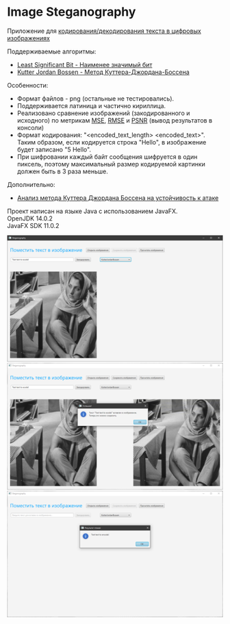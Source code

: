 # Image Steganography

Приложение для [кодирования/декодирования текста в цифровых изображениях](https://ru.wikipedia.org/wiki/%D0%A1%D1%82%D0%B5%D0%B3%D0%B0%D0%BD%D0%BE%D0%B3%D1%80%D0%B0%D1%84%D0%B8%D1%8F_%D0%B2_%D1%86%D0%B8%D1%84%D1%80%D0%BE%D0%B2%D1%8B%D1%85_%D0%B8%D0%B7%D0%BE%D0%B1%D1%80%D0%B0%D0%B6%D0%B5%D0%BD%D0%B8%D1%8F%D1%85)

Поддерживаемые алгоритмы:
* [Least Significant Bit - Наименее значимый бит](https://ru.wikipedia.org/wiki/%D0%A1%D1%82%D0%B5%D0%B3%D0%B0%D0%BD%D0%BE%D0%B3%D1%80%D0%B0%D1%84%D0%B8%D1%8F#%D0%9C%D0%B5%D1%82%D0%BE%D0%B4_LSB)
* [Kutter Jordan Bossen - Метод Куттера-Джордана-Боссена](https://ru.wikipedia.org/wiki/%D0%9C%D0%B5%D1%82%D0%BE%D0%B4_%D0%9A%D1%83%D1%82%D1%82%D0%B5%D1%80%D0%B0-%D0%94%D0%B6%D0%BE%D1%80%D0%B4%D0%B0%D0%BD%D0%B0-%D0%91%D0%BE%D1%81%D1%81%D0%B5%D0%BD%D0%B0)

Особенности:
* Формат файлов - png (остальные не тестировались).
* Поддерживается латиница и частично кириллица.
* Реализовано сравнение изображений (закодированного и исходного) по метрикам [MSE](https://en.wikipedia.org/wiki/Mean_squared_error), [RMSE](https://en.wikipedia.org/wiki/Root-mean-square_deviation) и [PSNR](https://en.wikipedia.org/wiki/Peak_signal-to-noise_ratio) (вывод результатов в консоли)
*	Формат кодирования: "<encoded_text_length> <encoded_text>". Таким образом, если кодируется строка "Hello", в изображение будет записано "5 Hello".
*	При шифровании каждый байт сообщения шифруется в один пиксель, поэтому максимальный размер кодируемой картинки должен быть в 3 раза меньше.

Дополнительно:
* [Анализ метода Куттера Джордана Боссена на устойчивость к атаке](docs/kjb-analysis.md)

Проект написан на языке Java с использованием JavaFX.  
OpenJDK 14.0.2  
JavaFX SDK 11.0.2  

![Main Screen](img/main-screen.png)
![Encoded Msg](img/encoded-msg.png)
![Decoded Msg](img/decoded-msg.png)
